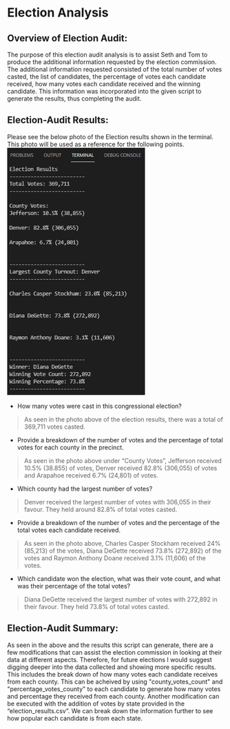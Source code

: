 # Election Analysis
## Overview of Election Audit: 
The purpose of this election audit analysis is to assist Seth and Tom to produce the additional information requested by the election commission. The additional information requested consisted of the total number of votes casted, the list of candidates, the percentage of votes each candidate received, how many votes each candidate received and the winning candidate. This information was incorporated into the given script to generate the results, thus completing the audit.
## Election-Audit Results:
Please see the below photo of the Election results shown in the terminal. This photo will be used as a reference for the following points.
![Election_results_terminal](https://github.com/nyoung246/Election_Analysis/blob/main/Resources/Election_results_terminal.PNG)
* How many votes were cast in this congressional election?
> As seen in the photo above of the election results, there was a total of 369,711 votes casted. 
* Provide a breakdown of the number of votes and the percentage of total votes for each county in the precinct.
> As seen in the photo above under “County Votes”, Jefferson received 10.5% (38.855) of votes, Denver received 82.8% (306,055) of votes and Arapahoe received 6.7% (24,801) of votes. 
* Which county had the largest number of votes?
> Denver received the largest number of votes with 306,055 in their favour. They held around 82.8% of total votes casted.
* Provide a breakdown of the number of votes and the percentage of the total votes each candidate received.
> As seen in the photo above, Charles Casper Stockham received 24% (85,213) of the votes, Diana DeGette received 73.8% (272,892) of the votes and Raymon Anthony Doane received 3.1% (11,606) of the votes.
* Which candidate won the election, what was their vote count, and what was their percentage of the total votes?
> Diana DeGette received the largest number of votes with 272,892 in their favour. They held 73.8% of total votes casted.
## Election-Audit Summary:
As seen in the above and the results this script can generate, there are a few modifications that can assist the election commission in looking at their data at different aspects. Therefore, for future elections I would suggest digging deeper into the data collected and showing more specific results. This includes the break down of how many votes each candidate receives from each county. This can be acheived by using "county_votes_count" and "percentage_votes_county" to each candidate to generate how many votes and percentage they received from each county. Another modification can be executed with the addition of votes by state provided in the “election_results.csv”. We can break down the information further to see how popular each candidate is from each state.
